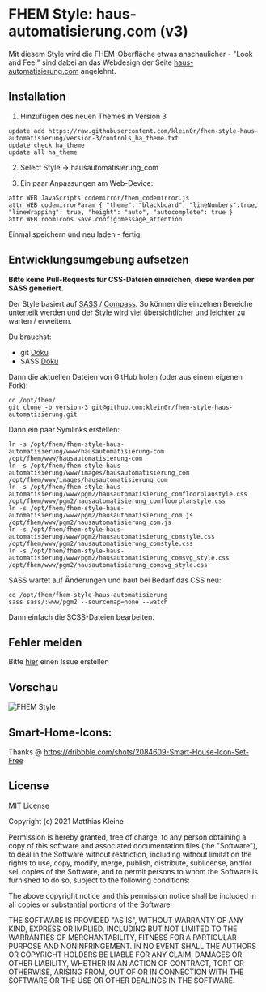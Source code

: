# FHEM Style: haus-automatisierung.com (v3)

Mit diesem Style wird die FHEM-Oberfläche etwas anschaulicher - "Look and Feel" sind dabei an das Webdesign der Seite [haus-automatisierung.com](https://haus-automatisierung.com/) angelehnt.

## Installation

1. Hinzufügen des neuen Themes in Version 3

```
update add https://raw.githubusercontent.com/klein0r/fhem-style-haus-automatisierung/version-3/controls_ha_theme.txt
update check ha_theme
update all ha_theme
```

2. Select Style -> hausautomatisierung_com

3. Ein paar Anpassungen am Web-Device:

```
attr WEB JavaScripts codemirror/fhem_codemirror.js
attr WEB codemirrorParam { "theme": "blackboard", "lineNumbers":true, "lineWrapping": true, "height": "auto", "autocomplete": true }
attr WEB roomIcons Save.config:message_attention
```

Einmal speichern und neu laden - fertig.

## Entwicklungsumgebung aufsetzen

**Bitte keine Pull-Requests für CSS-Dateien einreichen, diese werden per SASS generiert.**

Der Style basiert auf [SASS](https://sass-lang.com/) / [Compass](http://compass-style.org/). So können die einzelnen Bereiche unterteilt werden und der Style wird viel übersichtlicher und leichter zu warten / erweitern.

Du brauchst:

- git [Doku](https://git-scm.com/book/de/v1/Los-geht%E2%80%99s-Git-installieren)
- SASS [Doku](https://sass-lang.com/install)

Dann die aktuellen Dateien von GitHub holen (oder aus einem eigenen Fork):

```
cd /opt/fhem/
git clone -b version-3 git@github.com:klein0r/fhem-style-haus-automatisierung.git
```

Dann ein paar Symlinks erstellen:

```
ln -s /opt/fhem/fhem-style-haus-automatisierung/www/hausautomatisierung-com /opt/fhem/www/hausautomatisierung-com
ln -s /opt/fhem/fhem-style-haus-automatisierung/www/images/hausautomatisierung_com /opt/fhem/www/images/hausautomatisierung_com
ln -s /opt/fhem/fhem-style-haus-automatisierung/www/pgm2/hausautomatisierung_comfloorplanstyle.css /opt/fhem/www/pgm2/hausautomatisierung_comfloorplanstyle.css
ln -s /opt/fhem/fhem-style-haus-automatisierung/www/pgm2/hausautomatisierung_com.js /opt/fhem/www/pgm2/hausautomatisierung_com.js
ln -s /opt/fhem/fhem-style-haus-automatisierung/www/pgm2/hausautomatisierung_comstyle.css /opt/fhem/www/pgm2/hausautomatisierung_comstyle.css
ln -s /opt/fhem/fhem-style-haus-automatisierung/www/pgm2/hausautomatisierung_comsvg_style.css /opt/fhem/www/pgm2/hausautomatisierung_comsvg_style.css
```

SASS wartet auf Änderungen und baut bei Bedarf das CSS neu:

```
cd /opt/fhem/fhem-style-haus-automatisierung
sass sass/:www/pgm2 --sourcemap=none --watch
```

Dann einfach die SCSS-Dateien bearbeiten.

## Fehler melden

Bitte [hier](https://github.com/klein0r/fhem-style-haus-automatisierung/issues) einen Issue erstellen

## Vorschau

![FHEM Style](https://raw.githubusercontent.com/klein0r/fhem-style-haus-automatisierung/version-3/preview.png)

## Smart-Home-Icons:

Thanks @ https://dribbble.com/shots/2084609-Smart-House-Icon-Set-Free

## License

MIT License

Copyright (c) 2021 Matthias Kleine

Permission is hereby granted, free of charge, to any person obtaining a copy
of this software and associated documentation files (the "Software"), to deal
in the Software without restriction, including without limitation the rights
to use, copy, modify, merge, publish, distribute, sublicense, and/or sell
copies of the Software, and to permit persons to whom the Software is
furnished to do so, subject to the following conditions:

The above copyright notice and this permission notice shall be included in all
copies or substantial portions of the Software.

THE SOFTWARE IS PROVIDED "AS IS", WITHOUT WARRANTY OF ANY KIND, EXPRESS OR
IMPLIED, INCLUDING BUT NOT LIMITED TO THE WARRANTIES OF MERCHANTABILITY,
FITNESS FOR A PARTICULAR PURPOSE AND NONINFRINGEMENT. IN NO EVENT SHALL THE
AUTHORS OR COPYRIGHT HOLDERS BE LIABLE FOR ANY CLAIM, DAMAGES OR OTHER
LIABILITY, WHETHER IN AN ACTION OF CONTRACT, TORT OR OTHERWISE, ARISING FROM,
OUT OF OR IN CONNECTION WITH THE SOFTWARE OR THE USE OR OTHER DEALINGS IN THE
SOFTWARE.
